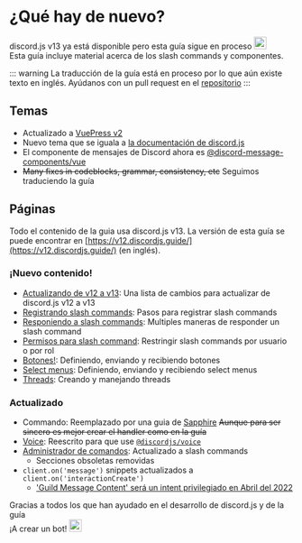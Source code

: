 <style scoped>
.emoji-container {
	display: inline-block;
}

.emoji-container .emoji-image {
	width: 1.375rem;
	height: 1.375rem;
	vertical-align: bottom;
}
</style>

# ¿Qué hay de nuevo?

<DiscordMessages>
	<DiscordMessage profile="bot">
		<template #interactions>
			<DiscordInteraction
				profile="user"
				author="discord.js"
				:command="true"
			>upgrade</DiscordInteraction>
		</template>
		discord.js v13 ya está disponible pero esta guía sigue en proceso
		<span class="emoji-container">
			<img class="emoji-image" title="tada" src="https://twemoji.maxcdn.com/v/13.1.0/72x72/1f629.png" alt=""/>
		</span>
		<br/>
		Esta guía incluye material acerca de los slash commands y componentes.
	</DiscordMessage>
</DiscordMessages>

::: warning
La traducción de la guía está en proceso por lo que aún existe texto en inglés. Ayúdanos con un pull request en el [repositorio](https://github.com/Awoocado/guide)
:::

## Temas

- Actualizado a [VuePress v2](https://v2.vuepress.vuejs.org/)
- Nuevo tema que se iguala a [la documentación de discord.js](https://discord.js.org/)
- El componente de mensajes de Discord ahora es [@discord-message-components/vue](https://github.com/Danktuary/discord-message-components/blob/main/packages/vue/README.md)
- ~~Many fixes in codeblocks, grammar, consistency, etc~~ Seguimos traduciendo la guía

## Páginas

Todo el contenido de la guia usa discord.js v13. La versión de esta guía se puede encontrar en [https://v12.discordjs.guide/](https://v12.discordjs.guide/) (en inglés).

### ¡Nuevo contenido!

- [Actualizando de v12 a v13](/additional-info/changes-in-v13.md): Una lista de cambios para actualizar de discord.js v12 a v13
- [Registrando slash commands](/interactions/registering-slash-commands.md): Pasos para registrar slash commands
- [Responiendo a slash commands](/interactions/replying-to-slash-commands.md): Multiples maneras de responder un slash command
- [Permisos para slash command](/interactions/slash-command-permissions.md): Restringir slash commands por usuario o por rol
- [Botones!](/interactions/buttons.md): Definiendo, enviando y recibiendo botones
- [Select menus](/interactions/select-menus.md): Definiendo, enviando y recibiendo select menus
- [Threads](/popular-topics/threads.md): Creando y manejando threads

### Actualizado

- Commando: Reemplazado por una guia de [Sapphire](https://github.com/discordjs/guide/pull/711) ~~Aunque para ser sincero es mejor crear el handler como en la guía~~
- [Voice](/voice/): Reescrito para que use [`@discordjs/voice`](https://github.com/discordjs/voice) 
- [Administrador de comandos](/command-handling/): Actualizado a slash commands
	- Secciones obsoletas removidas
- `client.on('message')` snippets actualizados a `client.on('interactionCreate')`
	- ['Guild Message Content' será un intent privilegiado en Abril del 2022](https://support-dev.discord.com/hc/es-es/articles/4404772028055)

<DiscordMessages>
	<DiscordMessage profile="bot">
		Gracias a todos los que han ayudado en el desarrollo de discord.js y de la guía
		<br/>
		¡A crear un bot!
		<span class="emoji-container">
			<img class="emoji-image" title="heart" src="https://twemoji.maxcdn.com/v/13.1.0/72x72/2764.png" alt="" />
		</span>
	</DiscordMessage>
</DiscordMessages>
